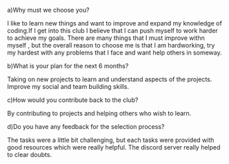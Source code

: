 a)Why must we choose you?

I like to learn new things and want to improve and expand my knowledge of coding.If I get into this club I believe that I can push myself to work harder to achieve my goals. There are 
many things that I must improve withn myself , but the overall reason to choose me is that I am hardworking, try my hardest with any problems that I face and want help others in 
someway. 

b)What is your plan for the next 6 months?

Taking on new projects to learn and understand aspects of the projects. Improve my social and team building skills.

c)How would you contribute back to the club? 

By contributing to projects and helping others who wish to learn.

d)Do you have any feedback for the selection process?

The tasks were a little bit challenging, but each tasks were provided with good resources which were really helpful. The discord server really helped to clear doubts.
